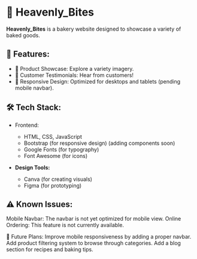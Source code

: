 # 🍰 Heavenly_Bites

**Heavenly_Bites** is a bakery website designed to showcase a variety of baked goods.


## 🌟 Features:

- 🍰 Product Showcase: Explore a variety imagery.
- 💬 Customer Testimonials: Hear from customers!
- 📱 Responsive Design: Optimized for desktops and tablets (pending mobile navbar).



## 🛠️ Tech Stack:

- Frontend:
  - HTML, CSS, JavaScript
  - Bootstrap (for responsive design) (adding components soon)
  - Google Fonts (for typography)
  - Font Awesome (for icons)
  
- **Design Tools:**
  - Canva (for creating visuals)
  - Figma (for prototyping)
 
  
## ⚠️ Known Issues:
Mobile Navbar: The navbar is not yet optimized for mobile view.
Online Ordering: This feature is not currently available.


🎯 Future Plans:
Improve mobile responsiveness by adding a proper navbar.
Add product filtering system to browse through categories.
Add a blog section for recipes and baking tips.
